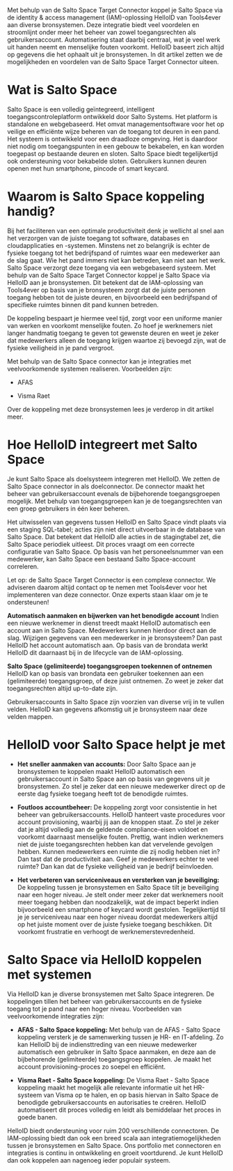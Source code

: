 Met behulp van de Salto Space Target Connector koppel je Salto Space via de identity & access management (IAM)-oplossing HelloID van Tools4ever aan diverse bronsystemen. Deze integratie biedt veel voordelen en stroomlijnt onder meer het beheer van zowel toegangsrechten als gebruikersaccount. Automatisering staat daarbij centraal, wat je veel werk uit handen neemt en menselijke fouten voorkomt. HelloID baseert zich altijd op gegevens die het ophaalt uit je bronsystemen. In dit artikel zetten we de mogelijkheden en voordelen van de Salto Space Target Connector uiteen. 

# Wat is Salto Space

Salto Space is een volledig geïntegreerd, intelligent toegangscontroleplatform ontwikkeld door Salto Systems. Het platform is standalone en webgebaseerd. Het omvat managementsoftware voor het op veilige en efficiënte wijze beheren van de toegang tot deuren in een pand. Het systeem is ontwikkeld voor een draadloze omgeving. Het is daardoor niet nodig om toegangspunten in een gebouw te bekabelen, en kan worden toegepast op bestaande deuren en sloten. Salto Space biedt tegelijkertijd ook ondersteuning voor bekabelde sloten. Gebruikers kunnen deuren openen met hun smartphone, pincode of smart keycard.

# Waarom is Salto Space koppeling handig?

Bij het faciliteren van een optimale productiviteit denk je wellicht al snel aan het verzorgen van de juiste toegang tot software, databases en cloudapplicaties en -systemen. Minstens net zo belangrijk is echter de fysieke toegang tot het bedrijfspand of ruimtes waar een medewerker aan de slag gaat. Wie het pand immers niet kan betreden, kan niet aan het werk. Salto Space verzorgt deze toegang via een webgebaseerd systeem. Met behulp van de Salto Space Target Connector koppel je Salto Space via HelloID aan je bronsystemen. Dit betekent dat de IAM-oplossing van Tools4ever op basis van je bronsysteem zorgt dat de juiste personen toegang hebben tot de juiste deuren, en bijvoorbeeld een bedrijfspand of specifieke ruimtes binnen dit pand kunnen betreden. 

De koppeling bespaart je hiermee veel tijd, zorgt voor een uniforme manier van werken en voorkomt menselijke fouten. Zo hoef je werknemers niet langer handmatig toegang te geven tot gewenste deuren en weet je zeker dat medewerkers alleen de toegang krijgen waartoe zij bevoegd zijn, wat de fysieke veiligheid in je pand vergroot. 

Met behulp van de Salto Space connector kan je integraties met veelvoorkomende systemen realiseren. Voorbeelden zijn: 

*	AFAS

*	Visma Raet

Over de koppeling met deze bronsystemen lees je verderop in dit artikel meer.

# Hoe HelloID integreert met Salto Space

Je kunt Salto Space als doelsysteem integreren met HelloID. We zetten de Salto Space connector in als doelconnector. De connector maakt het beheer van gebruikersaccount evenals de bijbehorende toegangsgroepen mogelijk. Met behulp van toegangsgroepen kan je de toegangsrechten van een groep gebruikers in één keer beheren. 

Het uitwisselen van gegevens tussen HelloID en Salto Space vindt plaats via een staging SQL-tabel; acties zijn niet direct uitvoerbaar in de database van Salto Space. Dat betekent dat HelloID alle acties in de stagingtabel zet, die Salto Space periodiek uitleest. Dit proces vraagt om een correcte configuratie van Salto Space. Op basis van het personeelsnummer van een medewerker, kan Salto Space een bestaand Salto Space-account correleren. 

Let op: de Salto Space Target Connector is een complexe connector. We adviseren daarom altijd contact op te nemen met Tools4ever voor het implementeren van deze connector. Onze experts staan klaar om je te ondersteunen!

**Automatisch aanmaken en bijwerken van het benodigde account**
Indien een nieuwe werknemer in dienst treedt maakt HelloID automatisch een account aan in Salto Space. Medewerkers kunnen hierdoor direct aan de slag. Wijzigen gegevens van een medewerker in je bronsysteem? Dan past HelloID het account automatisch aan. Op basis van de brondata werkt HelloID dit daarnaast bij in de lifecycle van de IAM-oplossing.

**Salto Space (gelimiteerde) toegangsgroepen toekennen of ontnemen**
HelloID kan op basis van brondata een gebruiker toekennen aan een (gelimiteerde) toegangsgroep, of deze juist ontnemen. Zo weet je zeker dat toegangsrechten altijd up-to-date zijn.

Gebruikersaccounts in Salto Space zijn voorzien van diverse vrij in te vullen velden. HelloID kan gegevens afkomstig uit je bronsysteem naar deze velden mappen.

# HelloID voor Salto Space helpt je met

* **Het sneller aanmaken van accounts:** Door Salto Space aan je bronsystemen te koppelen maakt HelloID automatisch een gebruikersaccount in Salto Space aan op basis van gegevens uit je bronsystemen. Zo stel je zeker dat een nieuwe medewerker direct op de eerste dag fysieke toegang heeft tot de benodigde ruimtes. 

* **Foutloos accountbeheer:** De koppeling zorgt voor consistentie in het beheer van gebruikersaccounts. HelloID hanteert vaste procedures voor account provisioning, waarbij jij aan de knoppen staat. Zo stel je zeker dat je altijd volledig aan de geldende compliance-eisen voldoet en voorkomt daarnaast menselijke fouten. Prettig, want indien werknemers niet de juiste toegangsrechten hebben kan dat vervelende gevolgen hebben. Kunnen medewerkers een ruimte die zij nodig hebben niet in? Dan tast dat de productiviteit aan. Geef je medewerkers echter te veel ruimte? Dan kan dat de fysieke veiligheid van je bedrijf beïnvloeden. 

* **Het verbeteren van serviceniveaus en versterken van je beveiliging:** De koppeling tussen je bronsystemen en Salto Space tilt je beveiliging naar een hoger niveau. Je stelt onder meer zeker dat werknemers nooit meer toegang hebben dan noodzakelijk, wat de impact beperkt indien bijvoorbeeld een smartphone of keycard wordt gestolen. Tegelijkertijd til je je serviceniveau naar een hoger niveau doordat medewerkers altijd op het juiste moment over de juiste fysieke toegang beschikken. Dit voorkomt frustratie en verhoogt de werknemerstevredenheid. 

# Salto Space via HelloID koppelen met systemen

Via HelloID kan je diverse bronsystemen met Salto Space integreren. De koppelingen tillen het beheer van gebruikersaccounts en de fysieke toegang tot je pand naar een hoger niveau. Voorbeelden van veelvoorkomende integraties zijn: 

* **AFAS - Salto Space koppeling:** Met behulp van de AFAS - Salto Space koppeling versterk je de samenwerking tussen je HR- en IT-afdeling. Zo kan HelloID bij de indiensttreding van een nieuwe medewerker automatisch een gebruiker in Salto Space aanmaken, en deze aan de bijbehorende (gelimiteerde) toegangsgroep koppelen. Je maakt het account provisioning-proces zo soepel en efficiënt.

* **Visma Raet - Salto Space koppeling:** De Visma Raet - Salto Space koppeling maakt het mogelijk alle relevante informatie uit het HR-systeem van Visma op te halen, en op basis hiervan in Salto Space de benodigde gebruikersaccounts en autorisaties te creëren. HelloID automatiseert dit proces volledig en leidt als bemiddelaar het proces in goede banen.

HelloID biedt ondersteuning voor ruim 200 verschillende connectoren. De IAM-oplossing biedt dan ook een breed scala aan integratiemogelijkheden tussen je bronsystemen en Salto Space. Ons portfolio met connectoren en integraties is continu in ontwikkeling en groeit voortdurend. Je kunt HelloID dan ook koppelen aan nagenoeg ieder populair systeem. 

